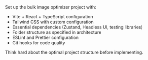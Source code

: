 Set up the bulk image optimizer project with:
- Vite + React + TypeScript configuration
- Tailwind CSS with custom configuration
- Essential dependencies (Zustand, Headless UI, testing libraries)
- Folder structure as specified in architecture
- ESLint and Prettier configuration
- Git hooks for code quality

Think hard about the optimal project structure before implementing.